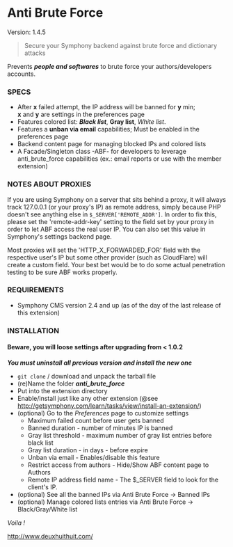 # Anti Brute Force #

Version: 1.4.5

> Secure your Symphony backend against brute force and dictionary attacks

Prevents ***people and softwares*** to brute force your authors/developers accounts.

### SPECS ###

- After **x** failed attempt, the IP address will be banned for **y** min;  
  **x** and **y** are settings in the preferences page 
- Features colored list: ***Black list***, **Gray list**, *White list*.
- Features a **unban via email** capabilities; Must be enabled in the preferences page
- Backend content page for managing blocked IPs and colored lists
- A Facade/Singleton class -ABF- for developers to leverage anti_brute_force capabilities
  (ex.: email reports or use with the member extension)

### NOTES ABOUT PROXIES

If you are using Symphony on a server that sits behind a proxy, it will always
track 127.0.0.1 (or your proxy's IP) as remote address, simply because PHP doesn't see anything else
in `$_SERVER['REMOTE_ADDR']`. In order to fix this, please set the 'remote-addr-key'
setting to the field set by your proxy in order to let ABF access the real user IP.
You can also set this value in Symphony's settings backend page.

Most proxies will set the 'HTTP_X_FORWARDED_FOR' field with the respective user's IP
but some other provider (such as CloudFlare) will create a custom field. Your best bet
would be to do some actual penetration testing to be sure ABF works properly.

### REQUIREMENTS ###

- Symphony CMS version 2.4 and up (as of the day of the last release of this extension)

### INSTALLATION ###

#### Beware, you will loose settings after upgrading from < 1.0.2 ####
***You must uninstall all previous version and install the new one***

- `git clone` / download and unpack the tarball file
- (re)Name the folder ***anti_brute_force***
- Put into the extension directory
- Enable/install just like any other extension (@see <http://getsymphony.com/learn/tasks/view/install-an-extension/>)
- (optional) Go to the *Preferences* page to customize settings
	- Maximum failed count before user gets banned
	- Banned duration - number of minutes IP is banned
	- Gray list threshold - maximum number of gray list entries before black list
	- Gray list duration - in days - before expire
	- Unban via email - Enables/disable this feature
	- Restrict access from authors - Hide/Show ABF content page to Authors
	- Remote IP address field name - The $_SERVER field to look for the client's IP.
- (optional) See all the banned IPs via Anti Brute Force -> Banned IPs
- (optional) Manage colored lists entries via Anti Brute Force -> Black/Gray/White list

*Voila !*

<http://www.deuxhuithuit.com/>
